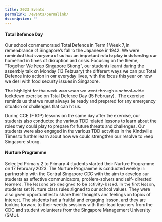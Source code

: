 ```yaml
---
title: 2023 Events
permalink: /events/permalink/
description: ""
---
```

#### **Total Defence Day** 

Our school commemorated Total Defence in Term 1 Week 7, in remembrance of Singapore’s fall to the Japanese in 1942. We were reminded that everyone of us has an important role to play in defending our homeland in times of disruption and crisis. Focusing on the theme, “Together We Keep Singapore Strong”, our students learnt during the assembly talk on Monday (13 February) the different ways we can put Total Defence into action in our everyday lives, with the focus this year on how we deal with food security issues in Singapore.

The highlight for the week was when we went through a school-wide lockdown exercise on Total Defence Day (15 February).  The exercise reminds us that we must always be ready and prepared for any emergency situation or challenges that can hit us.

During CCE (FTGP) lessons on the same day after the exercise, our students also conducted the various TDD related lessons to learn about the roles they could play to prepare for future threats and challenges. Our students were also engaged in the various TDD activities in the Kindsville Times to further learn about how we could strengthen our resolve to keep Singapore strong.


#### **Nurture Programme**


Selected Primary 2 to Primary 4 students started their Nurture Programme on 17 February 2023. The Nurture Programme is conducted weekly in partnership with the Central Singapore CDC with the aim to develop our students as effective communicators, problem-solvers and self- directed learners. The lessons are designed to be activity-based. In the first lesson, students set Nurture class rules aligned to our school values. They were also given opportunities to share their thoughts and feelings on topics of interest. The students had a fruitful and engaging lesson, and they are looking forward to their weekly sessions with their lead teachers from the CDC and student volunteers from the Singapore Management University (SMU).